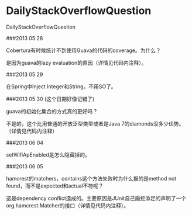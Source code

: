DailyStackOverflowQuestion
==========================

DailyStackOverflowQuestion

###2013 05 28

Cobertura有时候统计不到使用Guava的代码的coverage。为什么？

是因为guava的lazy evaluation的原因（详情见代码内注释）。

###2013 05 29

在Spring中Inject Integer和String。不用SO了。

###2013 05 30 (这个日期好像记错了)

guava的初始化集合的方式真的更好吗？

不是的，这个比用普通的开放泛型类型或者是Java 7的diamonds没多少优势。（详情见代码内注释）

###2013 06 04

setWifiApEnabled是怎么隐藏掉的。

###2013 06 05

hamcrest的matchers，contains这个方法失败时为什么报的是method not found，而不是expected和actual不符呢？

这是dependency conflict造成的。主要原因是JUnit自己画蛇添足的声明了一个org.hamcrest.Matcher的接口（详情见代码内注释）。